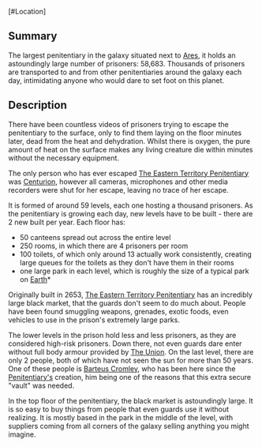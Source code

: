 [#Location]

## Summary

The largest penitentiary in the galaxy situated next to [Ares](../Planets/Ares.md), it holds an astoundingly large number of prisoners: 58,683. Thousands of prisoners are transported to and from other penitentiaries around the galaxy each day, intimidating anyone who would dare to set foot on this planet.

## Description

There have been countless videos of prisoners trying to escape the penitentiary to the surface, only to find them laying on the floor minutes later, dead from the heat and dehydration. Whilst there is oxygen, the pure amount of heat on the surface makes any living creature die within minutes without the necessary equipment.

The only person who has ever escaped [The Eastern Territory Penitentiary](The%20Eastern%20Territory%20Penitentiary.md) was [Centurion](../Influential%20Persons/Centurion.md), however all cameras, microphones and other media recorders were shut for her escape, leaving no trace of her escape.

It is formed of around 59 levels, each one hosting a thousand prisoners. As the penitentiary is growing each day, new levels have to be built - there are 2 new built per year. Each floor has:

* 50 canteens spread out across the entire level
* 250 rooms, in which there are 4 prisoners per room
* 100 toilets, of which only around 13 actually work consistently, creating large queues for the toilets as they don't have them in their rooms
* one large park in each level, which is roughly the size of a typical park on [Earth](../Planets/Earth.md)*

Originally built in 2653, [The Eastern Territory Penitentiary](The%20Eastern%20Territory%20Penitentiary.md) has an incredibly large black market, that the guards don't seem to do much about. People have been found smuggling weapons, grenades, exotic foods, even vehicles to use in the prison's extremely large parks.

The lower levels in the prison hold less and less prisoners, as they are considered high-risk prisoners. Down there, not even guards dare enter without full body armour provided by [The Union](../Factions/The%20Union.md). On the last level, there are only 2 people, both of which have not seen the sun for more than 50 years. One of these people is [Barteus Cromley](../Influential%20Persons/Barteus%20Cromley.md), who has been here since the [Penitentiary's](The%20Eastern%20Territory%20Penitentiary.md) creation, him being one of the reasons that this extra secure "vault" was needed.

In the top floor of the penitentiary, the black market is astoundingly large. It is so easy to buy things from people that even guards use it without realizing. It is mostly based in the park in the middle of the level, with suppliers coming from all corners of the galaxy selling anything you might imagine.